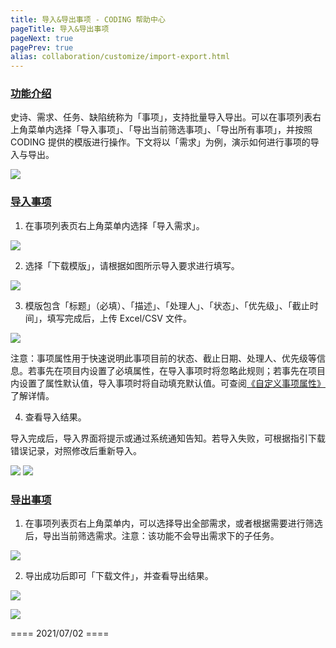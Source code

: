 ```yaml
---
title: 导入&导出事项 - CODING 帮助中心
pageTitle: 导入&导出事项
pageNext: true
pagePrev: true
alias: collaboration/customize/import-export.html
---
```


### [功能介绍](#intro)

史诗、需求、任务、缺陷统称为「事项」，支持批量导入导出。可以在事项列表右上角菜单内选择「导入事项」、「导出当前筛选事项」、「导出所有事项」，并按照 CODING 提供的模版进行操作。下文将以「需求」为例，演示如何进行事项的导入与导出。

![](https://help-assets.codehub.cn/enterprise/20210616110913.png)

### [导入事项](#import)

1.  在事项列表页右上角菜单内选择「导入需求」。

![](https://help-assets.codehub.cn/enterprise/20210616111418.png)

2.  选择「下载模版」，请根据如图所示导入要求进行填写。

![](https://help-assets.codehub.cn/enterprise/20210616111756.png)

3.  模版包含「标题」（必填）、「描述」、「处理人」、「状态」、「优先级」、「截止时间」，填写完成后，上传 Excel/CSV 文件。

![](https://help-assets.codehub.cn/enterprise/20200218100417.png)

注意：事项属性用于快速说明此事项目前的状态、截止日期、处理人、优先级等信息。若事先在项目内设置了必填属性，在导入事项时将忽略此规则；若事先在项目内设置了属性默认值，导入事项时将自动填充默认值。可查阅[《自定义事项属性》](/docs/collaboration/customize/attributes.html)了解详情。

4.  查看导入结果。

导入完成后，导入界面将提示或通过系统通知告知。若导入失败，可根据指引下载错误记录，对照修改后重新导入。

![](https://help-assets.codehub.cn/enterprise/20200218103847.png)
![](https://help-assets.codehub.cn/enterprise/20200218101012.png)

### [导出事项](#export)

1.  在事项列表页右上角菜单内，可以选择导出全部需求，或者根据需要进行筛选后，导出当前筛选需求。注意：该功能不会导出需求下的子任务。

![](https://help-assets.codehub.cn/enterprise/20210616142210.png)

2.  导出成功后即可「下载文件」，并查看导出结果。

![](https://help-assets.codehub.cn/enterprise/20210616142327.png)

![](https://help-assets.codehub.cn/enterprise/20210616142546.png)

==== 2021/07/02 ====

